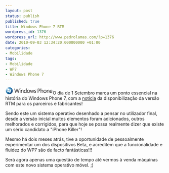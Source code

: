 ```yaml
---
layout: post
status: publish
published: true
title: Windows Phone 7 RTM
wordpress_id: 1376
wordpress_url: http://www.pedrolamas.com/?p=1376
date: 2010-09-03 12:34:20.000000000 +01:00
categories:
- Mobilidade
tags:
- Mobilidade
- WP7
- Windows Phone 7
---
```

[![](/wp-content/uploads/2010/07/Windows-Phone-7.jpg "Windows Phone 7")](http://windowsteamblog.com/windows_phone/b/windowsphone/archive/2010/09/01/windows-phone-7-released-to-manufacturing.aspx)O dia de 1 Setembro marca um ponto essencial na história do Windows Phone 7, com a [notícia](http://windowsteamblog.com/windows_phone/b/windowsphone/archive/2010/09/01/windows-phone-7-released-to-manufacturing.aspx) da disponibilização da versão RTM para os parceiros e fabricantes!

Sendo este um sistema operativo desenhado a pensar no utilizador final, desde a versão inicial muitos elementos foram adicionados, outros melhorados e corrigidos, para que hoje se possa realmente dizer que existe um sério candidato a "iPhone Killer"!

Mesmo há dois meses atrás, tive a oportunidade de pessoalmente experimentar um dos dispositivos Beta, e acreditem que a funcionalidade e fluidez do WP7 são de facto fantásticas!!!

Será agora apenas uma questão de tempo até vermos à venda máquinas com este novo sistema operativo móvel. ;)
